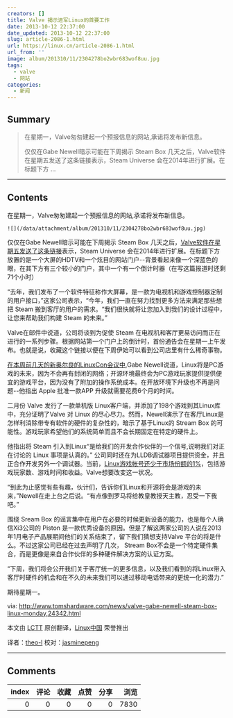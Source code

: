 ```yaml
---
creators: []
title: Valve 揭示进军Linux的首要工作
date: 2013-10-12 22:37:00
date_updated: 2013-10-12 22:37:00
slug: article-2086-1.html
url: https://linux.cn/article-2086-1.html
url_from: ''
image: album/201310/11/2304278bo2wbr683wof8uu.jpg
tags:
  - valve
  - 网站
categories:
  - 新闻
---
```


## Summary

> 在星期一，Valve匆匆建起一个预报信息的网站,承诺将发布新信息。
> 
> 仅仅在Gabe Newell暗示可能在下周揭示 Steam Box 几天之后，Valve软件在星期五发送了这条链接表示，Steam Universe 会在2014年进行扩展。在标题下方 ...

***

<!-- more -->

## Contents

在星期一，Valve匆匆建起一个预报信息的网站,承诺将发布新信息。

 `![](/data/attachment/album/201310/11/2304278bo2wbr683wof8uu.jpg)`

仅仅在Gabe Newell暗示可能在下周揭示 Steam Box 几天之后，[Valve软件在星期五发送了这条链接](http://steampowered.com/livingroom)表示，Steam Universe 会在2014年进行扩展。在标题下方放置的是一个大屏的HDTV和一个炫目的网站门户--背景看起来像一个深蓝色的眼，在其下方有三个较小的门户，其中一个有一个倒计时器（在写这篇报道时还剩71个小时）

“去年，我们发布了一个软件特征称作大屏幕，是一款为电视机和游戏控制器定制的用户接口，”这家公司表示，“今年，我们一直在努力找到更多方法来满足那些想把 Steam 搬到客厅的用户的需求。“我们很快就将让您加入到我们的设计过程中，让您来帮助我们构建 Steam 的未来。”

Valve在邮件中说道，公司将谈到为促使 Steam 在电视机和客厅更易访问而正在进行的一系列步骤。根据网站第一个门户上的倒计时，首份通告会在星期一上午发布。也就是说，收藏这个链接以便在下周伊始可以看到公司店里有什么稀奇事物。

[在本周前几天的新奥尔良的LinuxCon会议中](http://www.youtube.com/watch?v=Gzn6E2m3otg#t=1369),Gabe Newell说道，Linux将是PC游戏的未来，因为不会再有封闭的网络；开源环境最终会为PC游戏玩家提供提供便宜的游戏平台，因为没有了附加的操作系统成本。在开放环境下升级也不再是问题--他指出 Apple 批准一款APP 升级就需要花费6个月的时间。

二月份 Valve 发行了一款单机版 Linux客户端，并添加了198个游戏到其Linux库中，充分证明了Valve 对 Linux 的尽心尽力。然而，Newell演示了在客厅Linux是怎样利消除带专有软件的硬件的复杂性的，暗示了基于Linux的 Stream Box 的可能性。游戏玩家希望他们的系统简单而且不会长期固定在特定的硬件上。

他指出将 Steam 引入到Linux“是给我们的开发合作伙伴的一个信号,说明我们对正在讨论的 Linux 事项是认真的。” 公司同时还在为LLDB调试器项目提供资金，并且正合作开发另外一个调试器。当前，[Linux游戏帐号还少于市场份额的1%](http://arstechnica.com/gaming/2013/09/gabe-newell-linux-is-the-future-of-gaming-new-hardware-coming-soon/)，包括游戏玩家数、游戏时间和收益。Valve想要改变这一状况。

“到此为止感觉有些有趣，伙计们，告诉你们Linux和开源将会是游戏的未来，”Newell在走上台之后说。“有点像到罗马将给教皇教授天主教，忍受一下我吧。”

围绕 Sream Box 的谣言集中在用户在必要的时候更新设备的能力，也是每个人确信Xi3公司的 Piston 是一款优秀设备的原因。但是了解这两家公司的人说在2013年1月电子产品展期间他们的关系结束了，留下我们猜想支持Valve 平台的将是什么。不过这家公司已经在过去声明了几次， Stream Box不会是一个特定硬件集合，而是更像是来自合作伙伴的多种硬件解决方案的认证方案。

“下周，我们将会公开我们关于客厅统一的更多信息，以及我们看到的将Linux带入客厅时硬件的机会和在不久的未来我们可以通过移动电话带来的更统一化的潜力.”

期待星期一。

 

via: <http://www.tomshardware.com/news/valve-gabe-newell-steam-box-linux-monday,24342.html>

本文由 [LCTT](https://github.com/LCTT/TranslateProject) 原创翻译，[Linux中国](https://linux.cn/portal.php) 荣誉推出

译者：[theo-l](https://linux.cn/space/theo-l) 校对：[jasminepeng](https://linux.cn/space/jasminepeng)

***

## Comments


|   index |   评论 |   收藏 |   点赞 |   分享 |   浏览 |
|--------:|-------:|-------:|-------:|-------:|-------:|
|       0 |      0 |      0 |      0 |      0 |   7830 |
